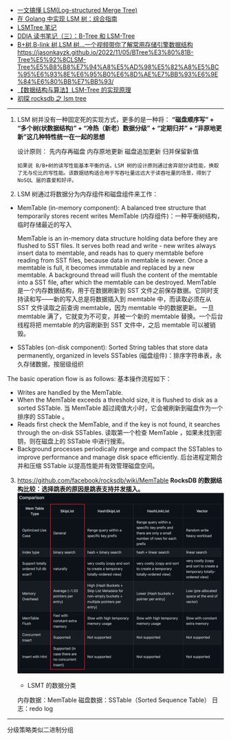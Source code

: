 - [一文搞懂 LSM(Log-structured Merge Tree)](https://www.cnblogs.com/wxiaotong/p/15919650.html)
- [在 Golang 中实现 LSM 树：综合指南](https://dzone.com/articles/implementing-lsm-trees-in-golang)
- [LSMTree 笔记](https://huanglei.rocks/posts/note-on-lsmt/)
- [DDIA 读书笔记（三）：B-Tree 和 LSM-Tree](https://www.qtmuniao.com/2022/04/16/ddia-reading-chapter3-part1/)
- [B+树,B-link 树,LSM 树...一个视频带你了解常用存储引擎数据结构](https://www.bilibili.com/video/BV1se4y1U7Dn)
  https://jasonkayzk.github.io/2022/11/05/BTree%E3%80%81B-Tree%E5%92%8CLSM-Tree%E5%B8%B8%E7%94%A8%E5%AD%98%E5%82%A8%E5%BC%95%E6%93%8E%E6%95%B0%E6%8D%AE%E7%BB%93%E6%9E%84%E6%80%BB%E7%BB%93/
- [【数据结构与算法】LSM-Tree 的实现原理](https://www.bilibili.com/video/BV1oUtKerE5n)
- [初探 rocksdb 之 lsm tree](https://www.bilibili.com/video/BV11u411P7GP)

---

1. LSM 树并没有一种固定死的实现方式，更多的是一种将：
   **“磁盘顺序写” + “多个树(状数据结构)” + “冷热（新老）数据分级” + “定期归并” + “非原地更新”这几种特性统一在一起的思想**

   设计原则：
   先内存再磁盘
   内存原地更新
   磁盘追加更新
   归并保留新值

   `如果说 B/B+树的读写性能基本平衡的话，LSM 树的设计原则通过舍弃部分读性能，换取了无与伦比的写性能。该数据结构适合用于写吞吐量远远大于读吞吐量的场景，得到了 NoSQL 届的喜爱和好评。`

2. LSM 树通过将数据分为内存组件和磁盘组件来工作：

- MemTable (in-memory component): A balanced tree structure that temporarily stores recent writes
  MemTable (内存组件)：一种平衡树结构，临时存储最近的写入

  MemTable is an in-memory data structure holding data before they are flushed to SST files. It serves both read and write - new writes always insert data to memtable, and reads has to query memtable before reading from SST files, because data in memtable is newer. Once a memtable is full, it becomes immutable and replaced by a new memtable. A background thread will flush the content of the memtable into a SST file, after which the memtable can be destroyed.
  MemTable 是一个内存数据结构，用于在数据刷新到 SST 文件之前保存数据。它同时支持读和写——新的写入总是将数据插入到 memtable 中，而读取必须在从 SST 文件读取之前查询 memtable，因为 memtable 中的数据更新。 一旦 memtable 满了，它就变为不可变，并被一个新的 memtable 替换。一个后台线程将把 memtable 的内容刷新到 SST 文件中，之后 memtable 可以被销毁。

- SSTables (on-disk component): Sorted String tables that store data permanently, organized in levels
  SSTables (磁盘组件)：排序字符串表，永久存储数据，按层级组织

The basic operation flow is as follows:
基本操作流程如下：

- Writes are handled by the MemTable.
- When the MemTable exceeds a threshold size, it is flushed to disk as a sorted SSTable.
  当 MemTable 超过阈值大小时，它会被刷新到磁盘作为一个排序的 SSTable 。
- Reads first check the MemTable, and if the key is not found, it searches through the on-disk SSTables.
  读取第一个检查 MemTable ，如果未找到密钥，则在磁盘上的 SSTable 中进行搜索。
- Background processes periodically merge and compact the SSTables to improve performance and manage disk space efficiently.
  后台进程定期合并和压缩 SSTable 以提高性能并有效管理磁盘空间。

3. https://github.com/facebook/rocksdb/wiki/MemTable
   **RocksDB 的数据结构比较：选择跳表的原因是跳表支持并发插入。**
   ![alt text](image.png)

   - LSMT 的数据分类

   内存数据：MemTable
   磁盘数据：SSTable（Sorted Sequence Table）
   日志：redo log

---

分级策略类似二进制分组
